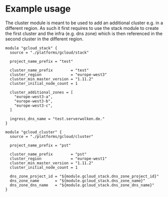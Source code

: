 # Example usage

The cluster module is meant to be used to add an additional cluster e.g. in a
different region. As such it first requires to use the stack module to create
the first cluster and the infra (e.g. dns zone) which is then referenced in the
second cluster in the different region.

```
module "gcloud_stack" {
  source = "./platforms/gcloud/stack"

  project_name_prefix = "test"

  cluster_name_prefix        = "test"
  cluster_region             = "europe-west3"
  cluster_min_master_version = "1.11.2"
  cluster_initial_node_count = 1

  cluster_additional_zones = [
    "europe-west3-a",
    "europe-west3-b",
    "europe-west3-c",
  ]

  ingress_dns_name = "test.serverwolken.de."
}

module "gcloud_cluster" {
  source = "./platforms/gcloud/cluster"

  project_name_prefix = "pst"

  cluster_name_prefix        = "pst"
  cluster_region             = "europe-west1"
  cluster_min_master_version = "1.11.2"
  cluster_initial_node_count = 1

  dns_zone_project_id = "${module.gcloud_stack.dns_zone_project_id}"
  dns_zone_name       = "${module.gcloud_stack.dns_zone_name}"
  dns_zone_dns_name   = "${module.gcloud_stack.dns_zone_dns_name}"
}
```
